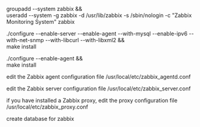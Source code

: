 groupadd --system zabbix && \
useradd --system -g zabbix -d /usr/lib/zabbix -s /sbin/nologin -c "Zabbix Monitoring System" zabbix

./configure --enable-server --enable-agent --with-mysql --enable-ipv6 --with-net-snmp --with-libcurl --with-libxml2 && \
make install

./configure --enable-agent && \
make install


edit the Zabbix agent configuration file /usr/local/etc/zabbix_agentd.conf

edit the Zabbix server configuration file /usr/local/etc/zabbix_server.conf

if you have installed a Zabbix proxy, edit the proxy configuration file /usr/local/etc/zabbix_proxy.conf

create database for zabbix
